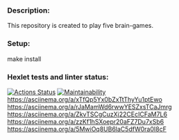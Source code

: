 ### Description:
This repository is created to play five brain-games. 
### Setup:
make install
### Hexlet tests and linter status:
[![Actions Status](https://github.com/Rolex55/frontend-project-44/actions/workflows/hexlet-check.yml/badge.svg)](https://github.com/Rolex55/frontend-project-44/actions)
[![Maintainability](https://api.codeclimate.com/v1/badges/8f45745eab62abc5d7a7/maintainability)](https://codeclimate.com/github/Rolex55/frontend-project-44/maintainability)
https://asciinema.org/a/xTfQp5Yx0bZxTtThyYu1ptEwo
https://asciinema.org/a/rJaMamWd6rwwYESZxsTCaJmrg
https://asciinema.org/a/ZkvTSCgCuzXj22CEcICFaM7L6
https://asciinema.org/a/zzKf1hSXoepr20aFZ7Du7xSb6
https://asciinema.org/a/5MwiOq8UB6laC5dfW0ra0I8cF
